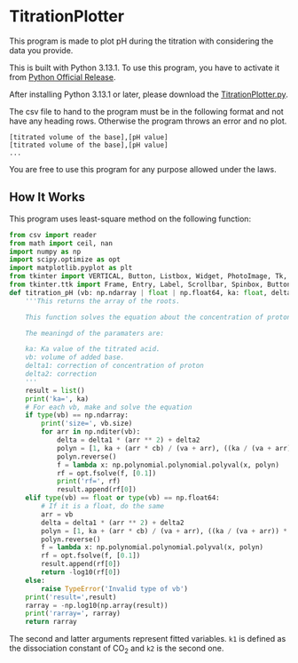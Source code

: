 # TitrationPlotter

This program is made to plot pH during the titration with considering the data you provide.

This is built with Python 3.13.1. To use this program, you have to activate it from [Python Official Release](https://www.python.org/downloads/).

After installing Python 3.13.1 or later, please download the [TitrationPlotter.py](TitrationPlotter/TitrationPlotter.py).

The csv file to hand to the program must be in the following format and not have any heading rows. Otherwise the program throws an error and no plot.

```csv
[titrated volume of the base],[pH value]
[titrated volume of the base],[pH value]
...
```

You are free to use this program for any purpose allowed under the laws.

## How It Works

This program uses least-square method on the following function:

```python
from csv import reader
from math import ceil, nan
import numpy as np
import scipy.optimize as opt
import matplotlib.pyplot as plt
from tkinter import VERTICAL, Button, Listbox, Widget, PhotoImage, Tk, StringVar, BooleanVar
from tkinter.ttk import Frame, Entry, Label, Scrollbar, Spinbox, Button
def titration_pH (vb: np.ndarray | float | np.float64, ka: float, delta1: float, delta2: float) -> np.ndarray | float:
    '''This returns the array of the roots.

    This function solves the equation about the concentration of proton.

    The meaningd of the paramaters are:

    ka: Ka value of the titrated acid.
    vb: volume of added base.
    delta1: correction of concentration of proton
    delta2: correction
    '''
    result = list()
    print('ka=', ka)
    # For each vb, make and solve the equation
    if type(vb) == np.ndarray:
        print('size=', vb.size)
        for arr in np.nditer(vb):
            delta = delta1 * (arr ** 2) + delta2
            polyn = [1, ka + (arr * cb) / (va + arr), ((ka / (va + arr)) * (cb * arr - ca * va)) - kw - delta * k1, - (ka * kw + 2 * delta * k2 + delta * ka * k1), -2 * k2 * ka]
            polyn.reverse()
            f = lambda x: np.polynomial.polynomial.polyval(x, polyn)
            rf = opt.fsolve(f, [0.1])
            print('rf=', rf)
            result.append(rf[0])
    elif type(vb) == float or type(vb) == np.float64:
        # If it is a float, do the same
        arr = vb
        delta = delta1 * (arr ** 2) + delta2
        polyn = [1, ka + (arr * cb) / (va + arr), ((ka / (va + arr)) * (cb * arr - ca * va)) - kw - delta * k1, - (ka * kw + 2 * delta * k2 + delta * ka * k1), -2 * k2 * ka]
        polyn.reverse()
        f = lambda x: np.polynomial.polynomial.polyval(x, polyn)
        rf = opt.fsolve(f, [0.1])
        result.append(rf[0])
        return -log10(rf[0])
    else:
        raise TypeError('Invalid type of vb')
    print('result=',result)
    rarray = -np.log10(np.array(result))
    print('rarray=', rarray)
    return rarray
```

The second and latter arguments represent fitted variables. `k1` is defined as the dissociation constant of $\text{CO}_2$ and `k2` is the second one.

